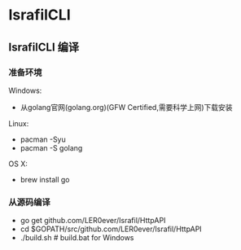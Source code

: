 # IsrafilCLI

## IsrafilCLI 编译
### 准备环境 
Windows: 
 - 从golang官网(golang.org)(GFW Certified,需要科学上网)下载安装

Linux:
 - pacman -Syu
 - pacman -S golang

OS X: 
 - brew install go

### 从源码编译
 - go get github.com/LER0ever/Israfil/HttpAPI
 - cd $GOPATH/src/github.com/LER0ever/Israfil/HttpAPI
 - ./build.sh # build.bat for Windows  

